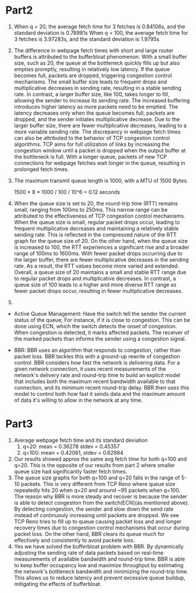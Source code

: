 # **Part2**

 1. When q = 20, the average fetch time for 3 fetches is 0.84106s, and the standard deviation is 0.78981s
When q = 100, the average fetch time for 3 fetches is 3.97283s, and the standard deviation is 1.9795s

2. The difference in webpage fetch times with short and large router buffers is attributed to the bufferbloat phenomenon. With a small buffer size, such as 20, the queue at the bottleneck quickly fills up but also empties promptly, resulting in relatively low latency. If the queue becomes full, packets are dropped, triggering congestion control mechanisms. The small buffer size leads to frequent drops and multiplicative decreases in sending rate, resulting in a stable sending rate.
In contrast, a larger buffer size, like 100, takes longer to fill, allowing the sender to increase its sending rate. The increased buffering introduces higher latency as more packets need to be emptied. The latency decreases only when the queue becomes full, packets are dropped, and the sender initiates multiplicative decrease. Due to the larger buffer size, there are fewer multiplicative decreases, leading to a more variable sending rate.
The discrepancy in webpage fetch times can also be attributed to the behavior of TCP congestion control algorithms. TCP aims for full utilization of links by increasing the congestion window until a packet is dropped when the output buffer at the bottleneck is full. With a longer queue, packets of new TCP connections for webpage fetches wait longer in the queue, resulting in prolonged fetch times.

3. The maximum transmit queue length is 1000, with a MTU of 1500 Bytes.

    1500 * 8 * 1000 / 100 / 10^6 = 0.12 seconds
&nbsp;

4. When the queue size is set to 20, the round-trip time (RTT) remains small, ranging from 100ms to 250ms. This narrow range can be attributed to the effectiveness of TCP congestion control mechanisms. When the queue size is small, regular packet drops occur, leading to frequent multiplicative decreases and maintaining a relatively stable sending rate. This is reflected in the compressed nature of the RTT graph for the queue size of 20.
On the other hand, when the queue size is increased to 100, the RTT experiences a significant rise and a broader range of 100ms to 1600ms. With fewer packet drops occurring due to the larger buffer, there are fewer multiplicative decreases in the sending rate. As a result, the RTT values become more varied and extended.
Overall, a queue size of 20 maintains a small and stable RTT range due to regular packet drops and multiplicative decreases. In contrast, a queue size of 100 leads to a higher and more diverse RTT range as fewer packet drops occur, resulting in fewer multiplicative decreases.

5. 
 - Active Queue Management: Have the switch tell the sender the current status of the queue; For instance, if it is close to congestion. This can be done using ECN, which the switch detects the onset of congestion. When congestion is detected, it marks affected packets. The receiver of the marked packets than informs the sender using a congestion signal.
 
 - BBR: BBR uses an algorithm that responds to congestion, rather than packet loss. BBR tackles this with a ground-up rewrite of congestion control. BBR considers how fast the network is delivering data. For a given network connection, it uses recent measurements of the network's delivery rate and round-trip time to build an explicit model that includes both the maximum recent bandwidth available to that connection, and its minimum recent round-trip delay. BBR then uses this model to control both how fast it sends data and the maximum amount of data it's willing to allow in the network at any time.

# **Part3**

1. Average webpage fetch time and its standard deviation 
   1. q=20: mean = 0.36278 stdev = 0.45357
   2. q=100: mean = 0.42061, stdev = 0.62984
2. Our results showed approx the same avg fetch time for both q=100 and q=20. This is the opposite of our results from part 2 where smaller queue size had significantly faster fetch times. 
3. The queue size graphs for both q=100 and q=20 falls in the range of 5-10 packets. This is very different from TCP Reno where queue size repeatedly hits 20 when q=20 and around ~95 packets when q=100. The reason why BBR is more steady and recover is because the sender is able to detect congestion from the switch(ECN)(as mentioned above). By detecting congestion, the sender and slow down the send rate instead of continuouly increasing until packets are dropped. We see TCP Reno tries to fill up to queue causing packet loss and and longer recovery times due to congestion control mechanisms that occur during packet loss. On the other hand, BBR clears its queue much for effectively and consistently to avoid packete loss. 
4. Yes we have solved the bufferbloat problem with BBR. By dynamically adjusting the sending rate of data packets based on real-time measurements of available bandwidth and round-trip time. BBR is able to keep buffer occupancy low and maximize throughput by estimating the network's bottleneck bandwidth and minimizing the round-trip time. This allows us to reduce latency and prevent excessive queue buildup, mitigating the effects of bufferbloat.
